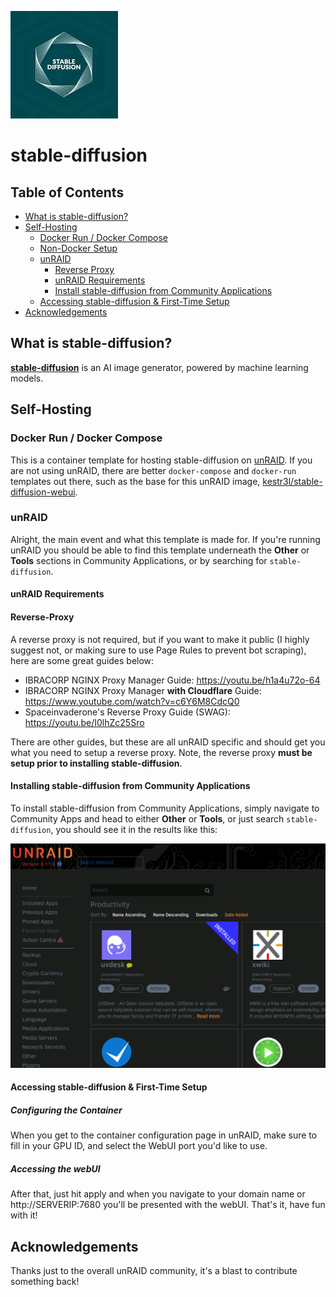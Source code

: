 ![Stable Diffusion Logo](stable-diff-logo.jpg)

# stable-diffusion

## Table of Contents

 * [What is stable-diffusion?](#what-is-stable-diffusion)
 * [Self-Hosting](#self-hosting)
    * [Docker Run / Docker Compose](#docker-run--docker-compose)
    * [Non-Docker Setup](#non-docker-setup)
    * [unRAID](#unraid)
        * [Reverse Proxy](#reverse-proxy)
        * [unRAID Requirements](#unraid-requirements)
        * [Install stable-diffusion from Community Applications](#installing-stable-diffusion-from-community-applications)
    * [Accessing stable-diffusion &  First-Time Setup](#accessing-stable-diffusion--first-time-setup)
* [Acknowledgements](#acknowledgements)


## What is stable-diffusion?

[**stable-diffusion**](https://stability.ai/) is an AI image generator, powered by machine learning models.


## Self-Hosting

### Docker Run / Docker Compose

This is a container template for hosting stable-diffusion on [unRAID](https://unraid.net/). If you are not using unRAID, there are better `docker-compose` and `docker-run` templates out there, such as the base for this unRAID image, [kestr3l/stable-diffusion-webui](https://hub.docker.com/r/kestr3l/stable-diffusion-webui).

### unRAID

Alright, the main event and what this template is made for. If you're running unRAID you should be able to find this template underneath the **Other** or **Tools** sections in Community Applications, or by searching for `stable-diffusion`. 

#### unRAID Requirements



#### Reverse-Proxy

A reverse proxy is not required, but if you want to make it public (I highly suggest not, or making sure to use Page Rules to prevent bot scraping), here are some great guides below:

* IBRACORP NGINX Proxy Manager Guide: <https://youtu.be/h1a4u72o-64>
* IBRACORP NGINX Proxy Manager **with Cloudflare** Guide: <https://www.youtube.com/watch?v=c6Y6M8CdcQ0>
* Spaceinvaderone's Reverse Proxy Guide (SWAG): <https://youtu.be/I0lhZc25Sro>

There are other guides, but these are all unRAID specific and should get you what you need to setup a reverse proxy. Note, the reverse proxy **must be setup prior to installing stable-diffusion**.


#### Installing stable-diffusion from Community Applications

To install stable-diffusion from Community Applications, simply navigate to Community Apps and head to either **Other** or **Tools**, or just search `stable-diffusion`, you should see it in the results like this: 

![community-apps](community-apps.png)

#### Accessing stable-diffusion &  First-Time Setup

##### Configuring the Container
When you get to the container configuration page in unRAID, make sure to fill in your GPU ID, and select the WebUI port you'd like to use. 

##### Accessing the webUI
After that, just hit apply and when you navigate to your domain name or http://SERVERIP:7680 you'll be presented with the webUI. That's it, have fun with it! 


## Acknowledgements

Thanks just to the overall unRAID community, it's a blast to contribute something back!
